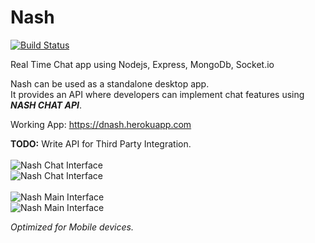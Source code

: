 # Nash

[![Build Status](https://travis-ci.org/dragfire/Nash.svg?branch=master)](https://travis-ci.org/dragfire/Nash)

Real Time Chat app using Nodejs, Express, MongoDb, Socket.io 

Nash can be used as a standalone desktop app.<br/>
It provides an API where developers can implement chat features using ***NASH CHAT API***.

Working App: https://dnash.herokuapp.com

**TODO:** Write API for Third Party Integration.
<br/>
<br/>
![Nash Chat Interface](https://www.dropbox.com/s/yrl51ff9z64fqzm/star_wars_1.png?dl=1)
<br/>
![Nash Chat Interface](https://www.dropbox.com/s/5i1cdyu7ssyyqe7/star_wars_2.png?dl=1)
<br/>
<br/>
![Nash Main Interface](https://www.dropbox.com/s/lmhy6c0fldaj555/nash_main_int.png?dl=1)
<br/>
![Nash Main Interface](https://www.dropbox.com/s/p7z2vlshqqr296t/nash_create_room.png?dl=1)


*Optimized for Mobile devices.*
